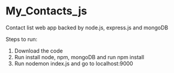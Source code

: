 # My_Contacts_js
Contact list web app backed by node.js, express.js and mongoDB


Steps to run: 
1. Download the code
2. Run install node, npm, mongoDB and run npm install
3. Run nodemon index.js and go to localhost:9000

